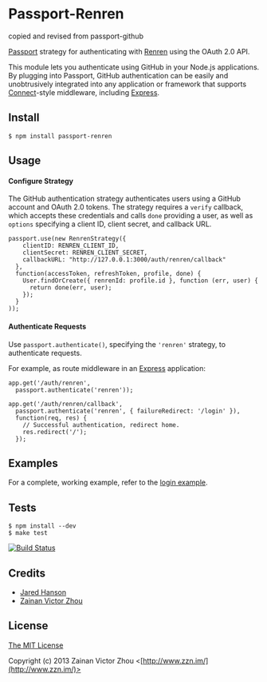 # Passport-Renren

copied and revised from passport-github

[Passport](http://passportjs.org/) strategy for authenticating with [Renren](https://renren.com/)
using the OAuth 2.0 API.

This module lets you authenticate using GitHub in your Node.js applications.
By plugging into Passport, GitHub authentication can be easily and
unobtrusively integrated into any application or framework that supports
[Connect](http://www.senchalabs.org/connect/)-style middleware, including
[Express](http://expressjs.com/).

## Install

    $ npm install passport-renren

## Usage

#### Configure Strategy

The GitHub authentication strategy authenticates users using a GitHub account
and OAuth 2.0 tokens.  The strategy requires a `verify` callback, which accepts
these credentials and calls `done` providing a user, as well as `options`
specifying a client ID, client secret, and callback URL.

    passport.use(new RenrenStrategy({
        clientID: RENREN_CLIENT_ID,
        clientSecret: RENREN_CLIENT_SECRET,
        callbackURL: "http://127.0.0.1:3000/auth/renren/callback"
      },
      function(accessToken, refreshToken, profile, done) {
        User.findOrCreate({ renrenId: profile.id }, function (err, user) {
          return done(err, user);
        });
      }
    ));

#### Authenticate Requests

Use `passport.authenticate()`, specifying the `'renren'` strategy, to
authenticate requests.

For example, as route middleware in an [Express](http://expressjs.com/)
application:

    app.get('/auth/renren',
      passport.authenticate('renren'));

    app.get('/auth/renren/callback', 
      passport.authenticate('renren', { failureRedirect: '/login' }),
      function(req, res) {
        // Successful authentication, redirect home.
        res.redirect('/');
      });

## Examples

For a complete, working example, refer to the [login example](https://github.com/xinbenlv/passport-renren/tree/master/examples/login).

## Tests

    $ npm install --dev
    $ make test

[![Build Status](https://secure.travis-ci.org/xinbenlv/passport-renren.png)](http://travis-ci.org/xinbenlv/passport-renren)

## Credits

  - [Jared Hanson](http://github.com/jaredhanson)
  - [Zainan Victor Zhou](http://github.com/xinbenlv)
  

## License

[The MIT License](http://opensource.org/licenses/MIT)

Copyright (c) 2013 Zainan Victor Zhou <[http://www.zzn.im/](http://www.zzn.im/)>

